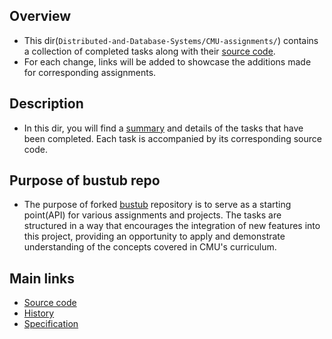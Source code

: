 ## Overview

- This dir(`Distributed-and-Database-Systems/CMU-assignments/`) contains a collection of completed tasks along with their [source code](https://github.com/NJrslv/bustub).
- For each change, links will be added to showcase the additions made for corresponding assignments.

## Description

- In this dir, you will find a [summary](https://github.com/NJrslv/Distributed-and-Database-Systems/blob/main/CMU-assignments/History.md) and details of the tasks that have been completed. Each task is accompanied by its corresponding source code.

## Purpose of bustub repo

- The purpose of forked [bustub](https://github.com/NJrslv/bustub) repository is to serve as a starting point(API) for various assignments and projects. The tasks are structured in a way that encourages the integration of new features into this project, providing an opportunity to apply and demonstrate understanding of the concepts covered in CMU's curriculum.


## Main links
- [Source code](https://github.com/NJrslv/bustub)
- [History](https://github.com/NJrslv/Distributed-and-Database-Systems/blob/main/CMU-assignments/History.md)
- [Specification](https://15445.courses.cs.cmu.edu/spring2023/assignments.html)
